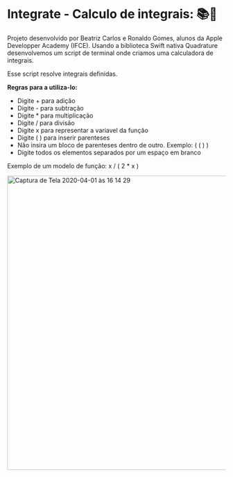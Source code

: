 # Integrate - Calculo de integrais: 📚🧐
Projeto desenvolvido por Beatriz Carlos e Ronaldo Gomes, alunos da Apple Developper Academy (IFCE). Usando a biblioteca Swift nativa Quadrature desenvolvemos um script de terminal onde criamos uma calculadora de integrais.

Esse script resolve integrais definidas.

**Regras para a utiliza-lo:**
* Digite + para adição
* Digite - para subtração
* Digite * para multiplicação
* Digite / para divisão
* Digite x para representar a variavel da função
* Digite ( ) para inserir parenteses
* Não insira um bloco de parenteses dentro de outro. Exemplo: ( ( ) )
* Digite todos os elementos separados por um espaço em branco

Exemplo de um modelo de função: x / ( 2 * x )

<img width="677" alt="Captura de Tela 2020-04-01 às 16 14 29" src="https://user-images.githubusercontent.com/32069720/78177065-e4436e80-7433-11ea-9e43-41847bb0dc57.png">
